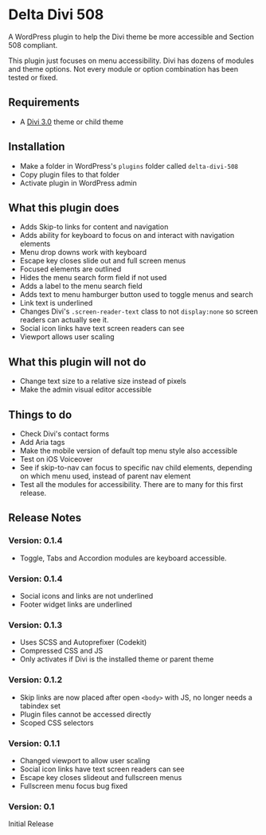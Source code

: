 # Delta Divi 508

A WordPress plugin to help the Divi theme be more accessible and Section 508 compliant.

This plugin just focuses on menu accessibility. Divi has dozens of modules and theme options. Not every module or option combination has been tested or fixed.

## Requirements

* A [Divi 3.0](https://www.elegantthemes.com/gallery/divi/) theme or child theme

## Installation

* Make a folder in WordPress's `plugins` folder called `delta-divi-508`
* Copy plugin files to that folder
* Activate plugin in WordPress admin

## What this plugin does

* Adds Skip-to links for content and navigation
* Adds ability for keyboard to focus on and interact with navigation elements
* Menu drop downs work with keyboard
* Escape key closes slide out and full screen menus
* Focused elements are outlined
* Hides the menu search form field if not used
* Adds a label to the menu search field
* Adds text to menu hamburger button used to toggle menus and search
* Link text is underlined
* Changes Divi's `.screen-reader-text` class to not `display:none` so screen readers can actually see it.
* Social icon links have text screen readers can see
* Viewport allows user scaling

## What this plugin will not do

* Change text size to a relative size instead of pixels
* Make the admin visual editor accessible

## Things to do

* Check Divi's contact forms
* Add Aria tags
* Make the mobile version of default top menu style also accessible
* Test on iOS Voiceover
* See if skip-to-nav can focus to specific nav child elements, depending on which menu used, instead of parent nav element
* Test all the modules for accessibility. There are to many for this first release.

## Release Notes

### Version: 0.1.4

* Toggle, Tabs and Accordion modules are keyboard accessible.

### Version: 0.1.4

* Social icons and links are not underlined
* Footer widget links are underlined

### Version: 0.1.3

* Uses SCSS and Autoprefixer (Codekit)
* Compressed CSS and JS
* Only activates if Divi is the installed theme or parent theme

### Version: 0.1.2

* Skip links are now placed after open `<body>` with JS, no longer needs a tabindex set
* Plugin files cannot be accessed directly
* Scoped CSS selectors

### Version: 0.1.1

* Changed viewport to allow user scaling
* Social icon links have text screen readers can see
* Escape key closes slideout and fullscreen menus
* Fullscreen menu focus bug fixed

### Version: 0.1

Initial Release
